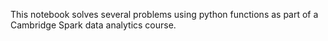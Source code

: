 This notebook solves several problems using python functions as part of a Cambridge Spark data analytics course.  
